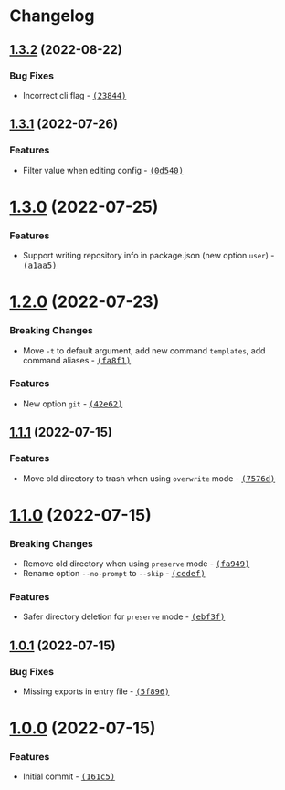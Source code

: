 # Changelog

## [1.3.2](https://github.com/Zolyn/Charon/compare/v1.3.1...v1.3.2) (2022-08-22)

### Bug Fixes

- Incorrect cli flag - [<samp>(23844)</samp>](https://github.com/Zolyn/Charon/commit/2384475)

## [1.3.1](https://github.com/Zolyn/Charon/compare/v1.3.0...v1.3.1) (2022-07-26)

### Features

- Filter value when editing config - [<samp>(0d540)</samp>](https://github.com/Zolyn/Charon/commit/0d54009)

# [1.3.0](https://github.com/Zolyn/Charon/compare/v1.2.0...v1.3.0) (2022-07-25)

### Features

- Support writing repository info in package.json (new option `user`) - [<samp>(a1aa5)</samp>](https://github.com/Zolyn/Charon/commit/a1aa586)

# [1.2.0](https://github.com/Zolyn/Charon/compare/v1.1.1...v1.2.0) (2022-07-23)

### Breaking Changes

- Move `-t` to default argument, add new command `templates`, add command aliases - [<samp>(fa8f1)</samp>](https://github.com/Zolyn/Charon/commit/fa8f114)

### Features

- New option `git` - [<samp>(42e62)</samp>](https://github.com/Zolyn/Charon/commit/42e628f)

## [1.1.1](https://github.com/Zolyn/Charon/compare/v1.1.0...v1.1.1) (2022-07-15)

### Features

- Move old directory to trash when using `overwrite` mode - [<samp>(7576d)</samp>](https://github.com/Zolyn/Charon/commit/7576d9c)

# [1.1.0](https://github.com/Zolyn/Charon/compare/v1.0.1...v1.1.0) (2022-07-15)

### Breaking Changes

- Remove old directory when using `preserve` mode - [<samp>(fa949)</samp>](https://github.com/Zolyn/Charon/commit/fa949a2)
- Rename option `--no-prompt` to `--skip` - [<samp>(cedef)</samp>](https://github.com/Zolyn/Charon/commit/cedef30)

### Features

- Safer directory deletion for `preserve` mode - [<samp>(ebf3f)</samp>](https://github.com/Zolyn/Charon/commit/ebf3fc1)

## [1.0.1](https://github.com/Zolyn/Charon/compare/v1.0.0...v1.0.1) (2022-07-15)

### Bug Fixes

- Missing exports in entry file - [<samp>(5f896)</samp>](https://github.com/Zolyn/Charon/commit/5f896eb)

# [1.0.0](https://github.com/Zolyn/Charon/compare/0f4877174064446a4bae8180bd6b8f8971fd4919...v1.0.0) (2022-07-15)

### Features

- Initial commit - [<samp>(161c5)</samp>](https://github.com/Zolyn/Charon/commit/161c53a)
